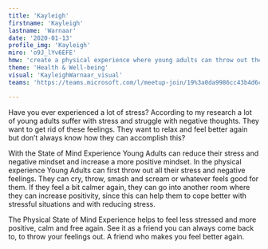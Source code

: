 ```yaml
---
title: 'Kayleigh'
firstname: 'Kayleigh'
lastname: 'Warnaar'
date: '2020-01-13'
profile_img: 'Kayleigh'
miro: 'o9J_lYv6EFE'
hmw: 'create a physical experience where young adults can throw out their stress and negative feelings and gain a more positive mindset?'
theme: 'Health & Well-being'
visual: 'KayleighWarnaar_visual'
teams: 'https://teams.microsoft.com/l/meetup-join/19%3a0da9986cc43b4d6ca6149e61612b9a7c%40thread.tacv2/1611096141634?context=%7b%22Tid%22%3a%22ca6fbace-7cba-4d53-8681-a06284f7ff46%22%2c%22Oid%22%3a%22100e5047-8c80-4681-bea6-926cb60256f0%22%7d'

---
```


Have you ever experienced a lot of stress? According to my research a lot of young adults suffer with stress and struggle with negative thoughts. They want to get rid of these feelings. They want to relax and feel better again but don’t always know how they can accomplish this? 

With the State of Mind Experience Young Adults can reduce their stress and negative mindset and increase a more positive mindset. In the physical experience Young Adults can first throw out all their stress and negative feelings. They can cry, throw, smash and scream or whatever feels good for them. If they feel a bit calmer again, they can go into another room where they can increase positivity, since this can help them to cope better with stressful situations and with reducing stress.  

The Physical State of Mind Experience helps to feel less stressed and more positive, calm and free again. See it as a friend you can always come back to, to throw your feelings out. A friend who makes you feel better again. 